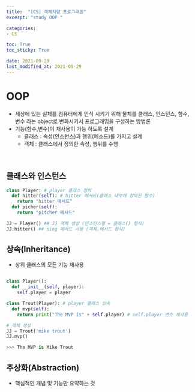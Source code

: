 ```yaml
---
title:  "[CS] 객체지향 프로그래밍"
excerpt: "study OOP "

categories:
- CS

toc: True
toc_sticky: True

date: 2021-09-29
last_modified_at: 2021-09-29
---
```


# OOP

- 세상에 있는 실체를 컴퓨터에게 인식 시키기 위해 물체를 클래스, 인스턴스, 함수, 변수 라는 object로 변화시키서 프로그래밈을 구성하는 방법론
- 기능(함수,변수)이 재사용이 가능 하도록 설계
  - 클래스 : 속성(인스턴스)과 행위(메소드)를 가지고 설계
  - 객체 : 클래스에서 정의한 속성, 행위를 수행

<br>

## 클래스와 인스턴스

```python
class Player: # player 클래스 정의
  def hitter(self): # hitter 메서드(클래스 내부에 정의된 함수)
    return "hitter 메서드"
  def picher(self):
    return "pitcher 메서드"

JJ = Player() ## JJ 객체 생성 (인스턴스명 = 클래스() 형식)
JJ.hitter() ## sing 메서드 사용 (객체.메서드 형식)
```

## 상속(Inheritance)

- 상위 클래스의 모든 기능 재사용

```python

class Player():
  def __init__(self, player):
    self.player = player

class Trout(Player): # player 클래스 상속
  def mvp(self):
    return print("The MVP is" + self.player) # self.player 변수 재사용

# 객체 생성
JJ = Trout('mike trout')
JJ.mvp()

>>> The MVP is Mike Trout

```

## 추상화(Abstraction)

- 핵심적인 개념 및 기능만 요약하는 것